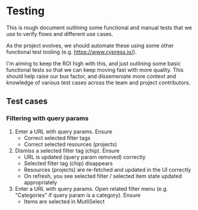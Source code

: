 # Testing

This is rough document outlining some functional and manual tests that we use to verify flows and
different use cases.

As the project evolves, we should automate these using some other functional test tooling (e.g.
https://www.cypress.io/).

I'm aiming to keep the ROI high with this, and just outlining some basic functional tests so that we
can keep moving fast with more quality. This should help raise our bus factor, and dissemeniate more
context and knowledge of various test cases across the team and project contributors.

## Test cases

### Filtering with query params

1. Enter a URL with query params. Ensure
   - Correct selected filter tags
   - Correct selected resources (projects)
1. Dismiss a selected filter tag (chip). Ensure
   - URL is updated (query param removed) correctly
   - Selected filter tag (chip) disappears
   - Resources (projects) are re-fetched and updated in the UI correctly
   - On refresh, you see selected filter / selected item state updated appropriately
1. Enter a URL with query params. Open related filter menu (e.g. "Categories" if query param is a
   category). Ensure
   - Items are selected in MutliSelect
